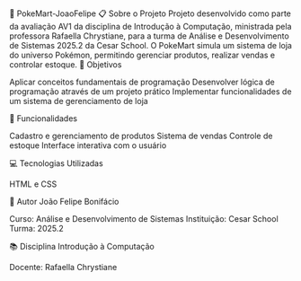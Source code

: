 🏪 PokeMart-JoaoFelipe
📋 Sobre o Projeto
Projeto desenvolvido como parte da avaliação AV1 da disciplina de Introdução à Computação, ministrada pela professora Rafaella Chrystiane, para a turma de Análise e Desenvolvimento de Sistemas 2025.2 da Cesar School.
O PokeMart simula um sistema de loja do universo Pokémon, permitindo gerenciar produtos, realizar vendas e controlar estoque.
🎯 Objetivos

Aplicar conceitos fundamentais de programação
Desenvolver lógica de programação através de um projeto prático
Implementar funcionalidades de um sistema de gerenciamento de loja

🚀 Funcionalidades

Cadastro e gerenciamento de produtos
Sistema de vendas
Controle de estoque
Interface interativa com o usuário

💻 Tecnologias Utilizadas

HTML e CSS

👤 Autor
João Felipe Bonifácio

Curso: Análise e Desenvolvimento de Sistemas
Instituição: Cesar School
Turma: 2025.2

📚 Disciplina
Introdução à Computação

Docente: Rafaella Chrystiane
